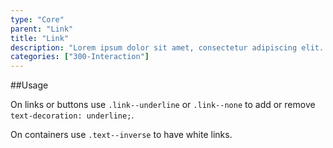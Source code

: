 ```yaml
---
type: "Core"
parent: "Link"
title: "Link"
description: "Lorem ipsum dolor sit amet, consectetur adipiscing elit. Nunc tempus laoreet leo sit amet iaculis."
categories: ["300-Interaction"]
---
```


##Usage

On links or buttons use `.link--underline` or `.link--none` to add or remove `text-decoration:
  underline;`.

<demo>
  <demovanilla src="demos/inline/demos/link/link">
  </demovanilla>
</demo>

On containers use `.text--inverse` to have white links.

<demo>
  <demovanilla src="demos/inline/demos/link/inverse">
  </demovanilla>
</demo>

